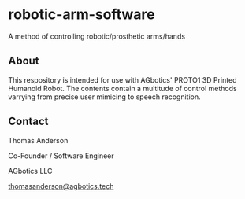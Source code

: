 # robotic-arm-software
A method of controlling robotic/prosthetic arms/hands

## About
This respository is intended for use with AGbotics' PROTO1 3D Printed Humanoid Robot. The contents contain a multitude of control methods varrying from precise user mimicing to speech recognition.

## Contact
Thomas Anderson

Co-Founder / Software Engineer

AGbotics LLC

thomasanderson@agbotics.tech


